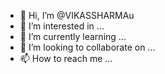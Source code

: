 - 👋 Hi, I’m @VIKASSHARMAu
- 👀 I’m interested in ...
- 🌱 I’m currently learning ...
- 💞️ I’m looking to collaborate on ...
- 📫 How to reach me ...

<!---
VIKASSHARMAu/VIKASSHARMAu is a ✨ special ✨ repository because its `README.md` (this file) appears on your GitHub profile.
You can click the Preview link to take a look at your changes.
--->

